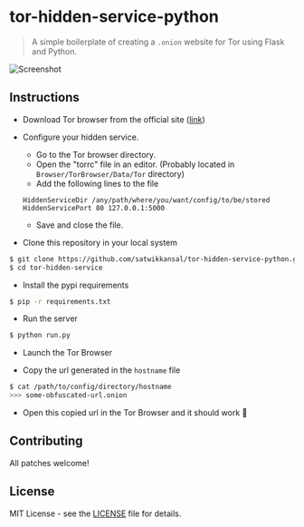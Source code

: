 # tor-hidden-service-python

> A simple boilerplate of creating a `.onion` website for Tor using Flask and Python.

![Screenshot](https://github.com/satwikkansal/tor-hidden-service-python/blob/master/screenshots/front.png)

## Instructions

- Download Tor browser from the official site ([link](https://www.torproject.org/download/download))

- Configure your hidden service.
    + Go to the Tor browser directory.
    + Open the "torrc" file in an editor. (Probably located in `Browser/TorBrowser/Data/Tor` directory)
    + Add the following lines to the file
    ```
    HiddenServiceDir /any/path/where/you/want/config/to/be/stored
    HiddenServicePort 80 127.0.0.1:5000
    ```
    + Save and close the file.

- Clone this repository in your local system
```sh
$ git clone https://github.com/satwikkansal/tor-hidden-service-python.git
$ cd tor-hidden-service
```

- Install the pypi requirements
```sh
$ pip -r requirements.txt
```

- Run the server
```sh
$ python run.py
```

- Launch the Tor Browser

- Copy the url generated in the `hostname` file
```sh
$ cat /path/to/config/directory/hostname
>>> some-obfuscated-url.onion
```

- Open this copied url in the Tor Browser and it should work :tada:

## Contributing

All patches welcome!

## License

MIT License - see the [LICENSE](https://github.com/satwikkansal/tor-hidden-service-python/blob/master/LICENSE) file for details.
